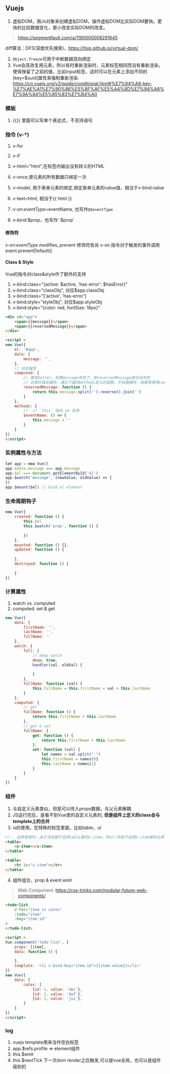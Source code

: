 ## Vuejs
1. 虚拟DOM，用Js对象来创建虚拟DOM，操作虚拟DOM比实际DOM要快。更快的比较数据变化，更小改变实际DOM的改变。
> https://segmentfault.com/a/1190000008291645

diff算法：DFS(深度优先搜索)，https://foio.github.io/virtual-dom/
 
2. `Object.freeze`可用于中断数据双向绑定
3. Vue会高效复用元素，所以有时重新渲染时，元素标签相同而没有重新渲染，使得保留了之前的值，比如input标签，这时可以在元素上添加不同的[key=$uuid]属性来强制重新渲染. https://cn.vuejs.org/v2/guide/conditional.html#%E7%94%A8-key-%E7%AE%A1%E7%90%86%E5%8F%AF%E5%A4%8D%E7%94%A8%E7%9A%84%E5%85%83%E7%B4%A0

### 模板
1. {{}} 里面可以写单个表达式，不支持语句
### 指令 (v-*)
1. v-for
2. v-if
3. v-html="html",在标签内输出没有转义的HTML
4. v-once,使元素的所有数据只绑定一次
5. v-model, 用于表单元素的绑定,绑定表单元素的value值，相当于v-bind:value
6. v-text=html, 相当于{{ html }}

6. v-on:$eventType=$eventName, 也写作`@$eventType`
7. v-bind:$prop，也写作`:$prop`
#### 修饰符
v-on:$eventType.$modifies,.prevent 修饰符告诉 v-on 指令对于触发的事件调用 event.preventDefault()
#### Class & Style
Vue的指令对class&style作了额外的支持
1. v-bind:class="{active: $active, 'has-error': $hasError}"
2. v-bind:class="classObj", 对应$app.classObj
3. v-bind:class="['active', 'has-error']
4. v-bind:style="styleObj", 对应$app.styleObj
5. v-bind:style="{color: red, fontSize: 18px}"


```html
<div id="app">
    <span>{{message}}</span>
    <span>{{reversedMessage}}</span>
</div>

<script >
new Vue({
    el: '#app',
    data: {
        message: '',
    },
    // 动态属性
    computed: {
        // 属性Getter，如果message改变了，那reversedMessage值也会改变
        // 这里的值会缓存，通过下面的methods定义的函数，不会被缓存，故推荐使用computed方式
        reversedMessage: function () {
            return this.message.split('').reverse().join('')
        }  
    },
    methods: {
        //  // `this` 指向 vm 实例
        $eventName: () => {
            this.message = ''
        }
    }
})
</script>
```

### 实例属性与方法
```js
let app = new Vue()
app.$data.message === app.message
app.$el === document.getElementById('el')
app.$watch('message', (newValue, oldValue) => {
})
app.$mount($el) // bind el element
``` 

### 生命周期钩子
```js
new Vue({
    created: function () {
        this.$el
        this.$watch('prop', function () {
               
        })
    },
    mounted: function () {},
    updated: function () {
        
    },
    destroyed: function () {
        
    }
})
```

### 计算属性
1. watch vs. computed
2. computed: set & get
```js
new Vue({
    data: {
        firstName: '',
        lastName: '',
        fullName: ''
    },
    watch: {
        full: {
            // deep watch
            deep: true,
            handler(val, oldVal) {
                
            }
        },
        fullName: function (val) {
            this.fullName = this.firstName + val + this.lastName
        }
    },
    computed: {
        // get
        fullName: function () {
            return this.firstName + this.lastName
        },
        // get & set
        fullName: {
            get: function () {
                return this.firstName + this.lastName
            },
            set: function (val) {
                let names = val.split(" ")
                this.firstName = names[0]
                this.lastName = names[1]
            }
        }
    }
})
```

### 组件
1. 与自定义元素类似，但是可以传入props数据，与父元素解耦
2. JS运行完后，是看不到Vue里的自定义元素的,
**但是组件上定义的class会与template上的合并**
3. is的使用，在特殊的标签里面，比如table，ul
```html
<!-- 这样使用时，由于浏览器不支持table里的x-item，所以一开始不会把x-item解析出来 -->
<table>
    <x-item></x-item>
</table>

<table>
    <tr is="x-item"></tr>
</table>
```
4. 组件组合，prop & event emit
> Web Component: https://css-tricks.com/modular-future-web-components/
```html
<todo-list
    v-for="item in cates"
    :todo="item"
    :key="item.id"
>
</todo-list>

<script >
Vue.component('todo-list', {
    props: [item],
    data: function () {
          
    },
    template: '<li v-bind:key="item.id">{{item.value}}</li>'
})
new Vue({
    data: {
        cates: [
            {id: 1, value: 'abc'},
            {id: 2, value: 'def'},
            {id: 3, value: 'jui'},
        ]
    }
})
</script>
```

### log
1. vuejs template用来当作空白标签
2. <element ref="profile" /> app.$refs.profile => element组件
3. this.$emit
4. this.$nextTick 下一次dom render之后触发,可以是vue全局，也可以是组件级别的